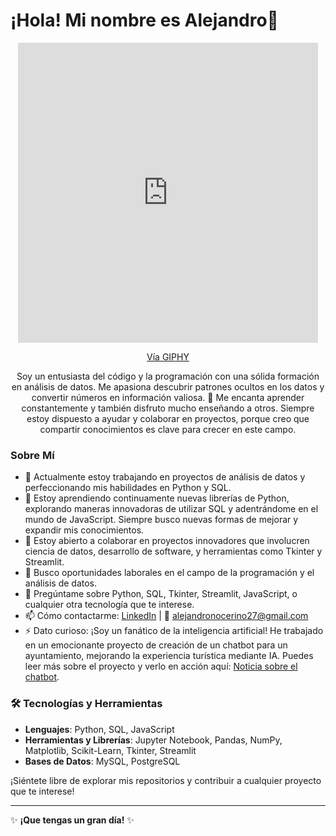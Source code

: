 <h1>¡Hola! Mi nombre es Alejandro👋</h1>
<div align="center">
  <iframe src="https://giphy.com/embed/bGgsc5mWoryfgKBx1u" width="480" height="480" style="" frameBorder="0" class="giphy-embed" allowFullScreen></iframe>
</div>

<p align="center">
  <a href="https://giphy.com/gifs/computador-gu-tecnology-bGgsc5mWoryfgKBx1u">Vía GIPHY</a>
</p>

<p align="center">
  Soy un entusiasta del código y la programación con una sólida formación en análisis de datos. Me apasiona descubrir patrones ocultos en los datos y convertir números en información valiosa. 🚀 Me encanta aprender constantemente y también disfruto mucho enseñando a otros. Siempre estoy dispuesto a ayudar y colaborar en proyectos, porque creo que compartir conocimientos es clave para crecer en este campo.
</p>

### Sobre Mí

- 🔭 Actualmente estoy trabajando en proyectos de análisis de datos y perfeccionando mis habilidades en Python y SQL.
- 🌱 Estoy aprendiendo continuamente nuevas librerías de Python, explorando maneras innovadoras de utilizar SQL y adentrándome en el mundo de JavaScript. Siempre busco nuevas formas de mejorar y expandir mis conocimientos.
- 👯 Estoy abierto a colaborar en proyectos innovadores que involucren ciencia de datos, desarrollo de software, y herramientas como Tkinter y Streamlit.
- 🤔 Busco oportunidades laborales en el campo de la programación y el análisis de datos.
- 💬 Pregúntame sobre Python, SQL, Tkinter, Streamlit, JavaScript, o cualquier otra tecnología que te interese.
- 📫 Cómo contactarme: [LinkedIn](https://www.linkedin.com/in/tu-perfil-linkedin) | 📧 [alejandronocerino27@gmail.com](mailto:alejandronocerino27@gmail.com)
- ⚡ Dato curioso: ¡Soy un fanático de la inteligencia artificial! He trabajado en un emocionante proyecto de creación de un chatbot para un ayuntamiento, mejorando la experiencia turística mediante IA. Puedes leer más sobre el proyecto y verlo en acción aquí: [Noticia sobre el chatbot](https://www.sepulveda.es/actualidad-municipal/-/asset_publisher/hr5A/content/sep%25C3%25BAlveda-apuesta-por-la-inteligencia-artificial-para-mejorar-la-experiencia-tur%25C3%25ADstica).

### 🛠️ Tecnologías y Herramientas

- **Lenguajes**: Python, SQL, JavaScript
- **Herramientas y Librerías**: Jupyter Notebook, Pandas, NumPy, Matplotlib, Scikit-Learn, Tkinter, Streamlit
- **Bases de Datos**: MySQL, PostgreSQL

¡Siéntete libre de explorar mis repositorios y contribuir a cualquier proyecto que te interese!

---

✨ **¡Que tengas un gran día!** ✨
